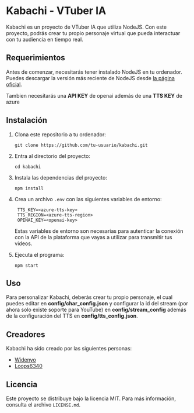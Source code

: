 # Kabachi - VTuber IA

Kabachi es un proyecto de VTuber IA que utiliza NodeJS. Con este proyecto, podrás crear tu propio personaje virtual que pueda interactuar con tu audiencia en tiempo real.

## Requerimientos

Antes de comenzar, necesitarás tener instalado NodeJS en tu ordenador. Puedes descargar la versión más reciente de NodeJS desde [la página oficial](https://nodejs.org).

Tambien necesitarás una **API KEY** de openai además de una **TTS KEY** de azure

## Instalación

1. Clona este repositorio a tu ordenador:

   ```
   git clone https://github.com/tu-usuario/kabachi.git
   ```

2. Entra al directorio del proyecto:

   ```
   cd kabachi
   ```

3. Instala las dependencias del proyecto:

   ```
   npm install
   ```

4. Crea un archivo `.env` con las siguientes variables de entorno:

   ```
    TTS_KEY=<azure-tts-key>
    TTS_REGION=<azure-tts-region>
    OPENAI_KEY=<openai-key>
   ```

   Estas variables de entorno son necesarias para autenticar la conexión con la API de la plataforma que vayas a utilizar para transmitir tus videos.

5. Ejecuta el programa:

   ```
   npm start
   ```

## Uso

Para personalizar Kabachi, deberás crear tu propio personaje, el cual puedes editar en **config/char_config.json** y configurar la id del stream (por ahora solo existe soporte para YouTube) en **config/stream_config** además de la configuración del TTS en **config/tts_config.json**.

## Creadores

Kabachi ha sido creado por las siguientes personas:

- [Widenyo](https://github.com/Widenyo)
- [Loops6340](https://github.com/loops6340)

## Licencia

Este proyecto se distribuye bajo la licencia MIT. Para más información, consulta el archivo `LICENSE.md`.

